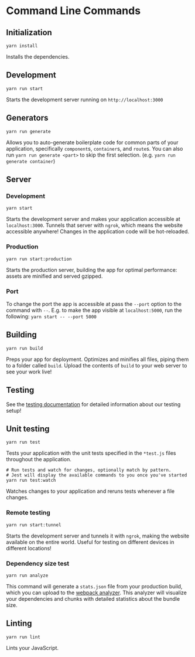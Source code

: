 # Command Line Commands

## Initialization

```Shell
yarn install
```

Installs the dependencies.

## Development

```Shell
yarn run start
```

Starts the development server running on `http://localhost:3000`

## Generators

```Shell
yarn run generate
```

Allows you to auto-generate boilerplate code for common parts of your
application, specifically `component`s, `container`s, and `route`s. You can
also run `yarn run generate <part>` to skip the first selection. (e.g. `yarn run
generate container`)

## Server

### Development

```Shell
yarn start
```

Starts the development server and makes your application accessible at
`localhost:3000`. Tunnels that server with `ngrok`, which means the website
accessible anywhere! Changes in the application code will be hot-reloaded.

### Production

```Shell
yarn run start:production
```

Starts the production server, building the app for optimal performance: assets are
minified and served gzipped.

### Port

To change the port the app is accessible at pass the `--port` option to the command
with `--`. E.g. to make the app visible at `localhost:5000`, run the following:
`yarn start -- --port 5000`

## Building

```Shell
yarn run build
```

Preps your app for deployment. Optimizes and minifies all files, piping them to
a folder called `build`. Upload the contents of `build` to your web server to
see your work live!

## Testing

See the [testing documentation](../testing/README.md) for detailed information
about our testing setup!

## Unit testing

```Shell
yarn run test
```

Tests your application with the unit tests specified in the `*test.js` files
throughout the application.  

```Shell
# Run tests and watch for changes, optionally match by pattern.
# Jest will display the available commands to you once you've started
yarn run test:watch
```

Watches changes to your application and reruns tests whenever a file changes.

### Remote testing

```Shell
yarn run start:tunnel
```
Starts the development server and tunnels it with `ngrok`, making the website
available on the entire world. Useful for testing on different devices in different locations!

### Dependency size test

```Shell
yarn run analyze
```

This command will generate a `stats.json` file from your production build, which
you can upload to the [webpack analyzer](https://webpack.github.io/analyse/). This
analyzer will visualize your dependencies and chunks with detailed statistics
about the bundle size.

## Linting

```Shell
yarn run lint
```

Lints your JavaScript.
